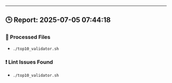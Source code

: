 
---
## 🕒 Report: 2025-07-05 07:44:18

### 📂 Processed Files
- `./top10_validator.sh`

### ❗ Lint Issues Found
- `./top10_validator.sh`
